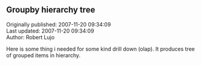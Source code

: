 ## Groupby hierarchy tree  
Originally published: 2007-11-20 09:34:09  
Last updated: 2007-11-20 09:34:09  
Author: Robert Lujo  
  
Here is some thing i needed for some kind drill down (olap). It produces tree of grouped items in hierarchy.